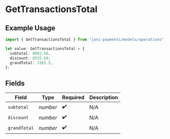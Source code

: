 # GetTransactionsTotal

## Example Usage

```typescript
import { GetTransactionsTotal } from "jani-payments/models/operations";

let value: GetTransactionsTotal = {
  subtotal: 8002.56,
  discount: 9555.69,
  grandTotal: 3165.5,
};
```

## Fields

| Field              | Type               | Required           | Description        |
| ------------------ | ------------------ | ------------------ | ------------------ |
| `subtotal`         | *number*           | :heavy_check_mark: | N/A                |
| `discount`         | *number*           | :heavy_check_mark: | N/A                |
| `grandTotal`       | *number*           | :heavy_check_mark: | N/A                |